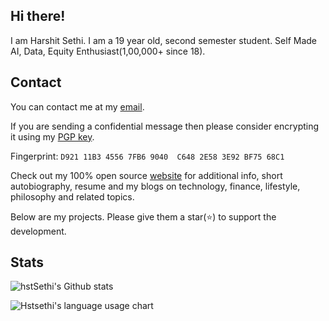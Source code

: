 ## Hi there!

I am Harshit Sethi. I am a 19 year old, second semester student. Self Made AI, Data, Equity Enthusiast(1,00,000+ since 18). 

## Contact

You can contact me at my [email](mailto:hstsethi@outlook.com). 

If you are sending a confidential message then please consider encrypting it using my [PGP key](https://hstsethi.vercel.app/assets/hst-sethi-key.asc). 

Fingerprint: `D921 11B3 4556 7FB6 9040  C648 2E58 3E92 BF75 68C1`

Check out my 100% open source [website](https://hstsethi.vercel.app) for additional info, short autobiography, resume and my blogs on technology, finance, lifestyle, philosophy and related topics.

Below are my projects. Please give them a star(⭐) to support the development.

## Stats

![hstSethi's Github stats](https://github-readme-stats.vercel.app/api?username=hstsethi&theme=merko&hide=issues,contribs&hide_rank=true)


![Hstsethi's language usage chart](https://github-readme-stats.vercel.app/api/top-langs/?username=hstsethi&hide=Jupyter%20Notebook,html,tex&layout=compact&theme=merko) 
